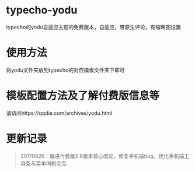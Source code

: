 # typecho-yodu
typecho的yodu自适应主题的免费版本，自适应，带原生评论，有缩略图设置

# 使用方法
将yodu文件夹放到typecho的对应模板文件夹下即可

# 模板配置方法及了解付费版信息等
请访问https://qqdie.com/archives/yodu.html

# 更新记录

> 20170626：跟进付费版2.8版本核心改动，修复手机端bug，优化手机端工具条与菜单间的交互 
